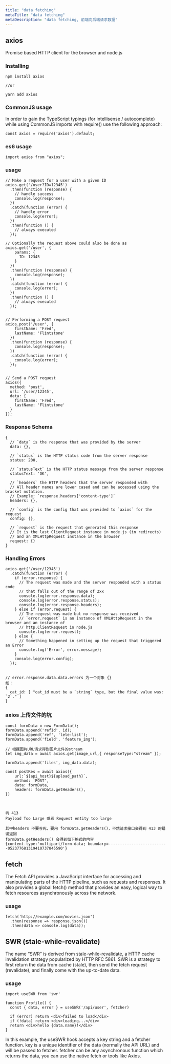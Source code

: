 ```yaml
---
title: "data fetching"
metaTitle: "data fetching"
metaDescription: "data fetching, 前端向后端请求数据"
---
```


## axios
Promise based HTTP client for the browser and node.js

### Installing
```
npm install axios

//or

yarn add axios
```

### CommonJS usage
In order to gain the TypeScript typings (for intellisense / autocomplete) while using CommonJS imports with require() use the following approach:
```
const axios = require('axios').default;
```
### es6 usage
```
import axios from "axios";
```

### usage
```
// Make a request for a user with a given ID
axios.get('/user?ID=12345')
  .then(function (response) {
    // handle success
    console.log(response);
  })
  .catch(function (error) {
    // handle error
    console.log(error);
  })
  .then(function () {
    // always executed
  });

// Optionally the request above could also be done as
axios.get('/user', {
    params: {
      ID: 12345
    }
  })
  .then(function (response) {
    console.log(response);
  })
  .catch(function (error) {
    console.log(error);
  })
  .then(function () {
    // always executed
  });  


// Performing a POST request
axios.post('/user', {
    firstName: 'Fred',
    lastName: 'Flintstone'
  })
  .then(function (response) {
    console.log(response);
  })
  .catch(function (error) {
    console.log(error);
  });


// Send a POST request
axios({
  method: 'post',
  url: '/user/12345',
  data: {
    firstName: 'Fred',
    lastName: 'Flintstone'
  }
});
```

### Response Schema
```
{
  // `data` is the response that was provided by the server
  data: {},

  // `status` is the HTTP status code from the server response
  status: 200,

  // `statusText` is the HTTP status message from the server response
  statusText: 'OK',

  // `headers` the HTTP headers that the server responded with
  // All header names are lower cased and can be accessed using the bracket notation.
  // Example: `response.headers['content-type']`
  headers: {},

  // `config` is the config that was provided to `axios` for the request
  config: {},

  // `request` is the request that generated this response
  // It is the last ClientRequest instance in node.js (in redirects)
  // and an XMLHttpRequest instance in the browser
  request: {}
}
```

### Handling Errors
```
axios.get('/user/12345')
  .catch(function (error) {
    if (error.response) {
      // The request was made and the server responded with a status code
      // that falls out of the range of 2xx
      console.log(error.response.data);
      console.log(error.response.status);
      console.log(error.response.headers);
    } else if (error.request) {
      // The request was made but no response was received
      // `error.request` is an instance of XMLHttpRequest in the browser and an instance of
      // http.ClientRequest in node.js
      console.log(error.request);
    } else {
      // Something happened in setting up the request that triggered an Error
      console.log('Error', error.message);
    }
    console.log(error.config);
  });


// error.response.data.data.errors 为一个对象 {}
如：
{
  cat_id: [ "cat_id must be a `string` type, but the final value was: `2`." ]
}
```


### axios 上传文件的坑
```
const formData = new FormData();
formData.append('refId', id);
formData.append('ref', 'lele-list');
formData.append('field', 'feature_img');

// 根据图片URL请求得到图片文件的stream
let img_data = await axios.get(image_url,{ responseType:"stream" });

formData.append('files', img_data.data);

const postRes = await axios({
    url:`${api_host}${upload_path}`,
    method: 'POST',
    data: formData,
    headers: formData.getHeaders(),
})



坑 413
Payload Too Large 或者 Request entity too large

其中headers 不要写死，要用 formData.getHeaders()，不然请求接口会得到 413 的错误返回
formData.getHeaders() 会得到如下格式的内容
{content-type:'multipart/form-data; boundary=--------------------------052377681319410737845590'}
```


## fetch
The Fetch API provides a JavaScript interface for accessing and manipulating parts of the HTTP pipeline, such as requests and responses. It also provides a global fetch() method that provides an easy, logical way to fetch resources asynchronously across the network.

### usage
```
fetch('http://example.com/movies.json')
  .then(response => response.json())
  .then(data => console.log(data));
```

## SWR (stale-while-revalidate)
The name “SWR” is derived from stale-while-revalidate, a HTTP cache invalidation strategy popularized by HTTP RFC 5861. SWR is a strategy to first return the data from cache (stale), then send the fetch request (revalidate), and finally come with the up-to-date data.

### usage
```
import useSWR from 'swr'

function Profile() {
  const { data, error } = useSWR('/api/user', fetcher)

  if (error) return <div>failed to load</div>
  if (!data) return <div>loading...</div>
  return <div>hello {data.name}!</div>
}
```
In this example, the useSWR hook accepts a key string and a fetcher function. key is a unique identifier of the data (normally the API URL) and will be passed to fetcher. fetcher can be any asynchronous function which returns the data, you can use the native fetch or tools like Axios.